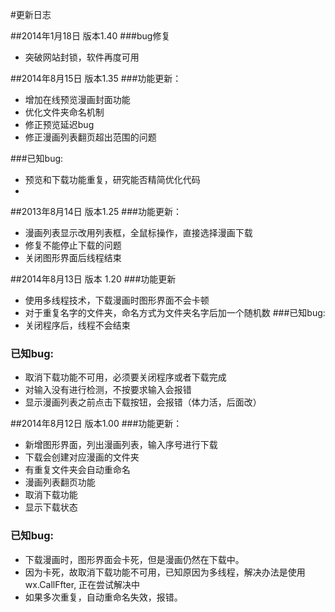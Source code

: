#更新日志

##2014年1月18日 版本1.40
###bug修复
* 突破网站封锁，软件再度可用

##2014年8月15日 版本1.35
###功能更新：
* 增加在线预览漫画封面功能
* 优化文件夹命名机制
* 修正预览延迟bug
* 修正漫画列表翻页超出范围的问题

###已知bug:
* 预览和下载功能重复，研究能否精简优化代码
*
##2013年8月14日 版本1.25
###功能更新：
* 漫画列表显示改用列表框，全鼠标操作，直接选择漫画下载
* 修复不能停止下载的问题
* 关闭图形界面后线程结束

##2014年8月13日 版本 1.20
###功能更新
* 使用多线程技术，下载漫画时图形界面不会卡顿
* 对于重复名字的文件夹，命名方式为文件夹名字后加一个随机数
###已知bug:
* 关闭程序后，线程不会结束

### 已知bug:
* 取消下载功能不可用，必须要关闭程序或者下载完成
* 对输入没有进行检测，不按要求输入会报错
* 显示漫画列表之前点击下载按钮，会报错（体力活，后面改）

##2014年8月12日 版本1.00
###功能更新：
* 新增图形界面，列出漫画列表，输入序号进行下载
* 下载会创建对应漫画的文件夹
* 有重复文件夹会自动重命名
* 漫画列表翻页功能
* 取消下载功能
* 显示下载状态

### 已知bug:
* 下载漫画时，图形界面会卡死，但是漫画仍然在下载中。
* 因为卡死，故取消下载功能不可用，已知原因为多线程，解决办法是使用wx.CallFfter, 正在尝试解决中
* 如果多次重复，自动重命名失效，报错。
